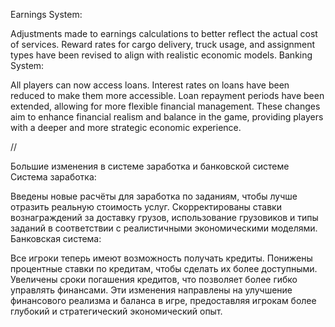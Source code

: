 Earnings System:

Adjustments made to earnings calculations to better reflect the actual cost of services.
Reward rates for cargo delivery, truck usage, and assignment types have been revised to align with realistic economic models.
Banking System:

All players can now access loans.
Interest rates on loans have been reduced to make them more accessible.
Loan repayment periods have been extended, allowing for more flexible financial management.
These changes aim to enhance financial realism and balance in the game, providing players with a deeper and more strategic economic experience.

//

Большие изменения в системе заработка и банковской системе
Система заработка:

Введены новые расчёты для заработка по заданиям, чтобы лучше отразить реальную стоимость услуг.
Скорректированы ставки вознаграждений за доставку грузов, использование грузовиков и типы заданий в соответствии с реалистичными экономическими моделями.
Банковская система:

Все игроки теперь имеют возможность получать кредиты.
Понижены процентные ставки по кредитам, чтобы сделать их более доступными.
Увеличены сроки погашения кредитов, что позволяет более гибко управлять финансами.
Эти изменения направлены на улучшение финансового реализма и баланса в игре, предоставляя игрокам более глубокий и стратегический экономический опыт.
